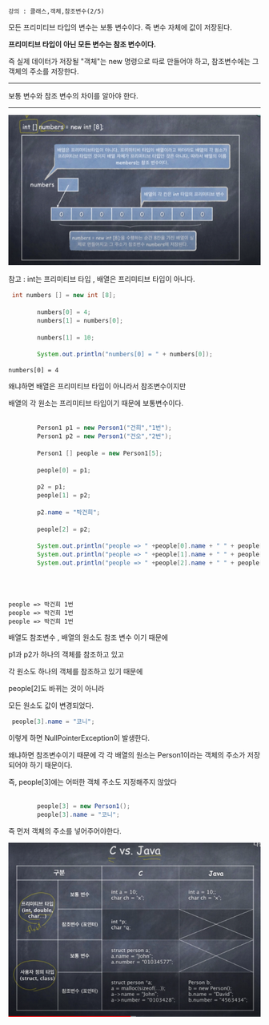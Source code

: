 `강의 : 클래스,객체,참조변수(2/5)`


모든 프리미티브 타입의 변수는 보통 변수이다.
즉 변수 자체에 값이 저장된다.

__프리미티브 타입이 아닌 모든 변수는 참조 변수이다.__

즉 실제 데이터가 저장될 "객체"는 new 명령으로 따로 만들어야 하고,
참조변수에는 그 객체의 주소를 저장한다.


*****
보통 변수와 참조 변수의 차이를 알아야 한다.


******


![img.png](img.png)


참고 : int는 프리미티브 타입 , 배열은 프리미티브 타입이 아니다.


```java
 int numbers [] = new int [8];

        numbers[0] = 4;
        numbers[1] = numbers[0];

        numbers[1] = 10;

        System.out.println("numbers[0] = " + numbers[0]);
```

`numbers[0] = 4`

왜냐하면 배열은 프리미티브 타입이 아니라서 참조변수이지만

배열의 각 원소는 프리미티브 타입이기 때문에 보통변수이다.


```java

        Person1 p1 = new Person1("건희","1번");
        Person1 p2 = new Person1("건오","2번");

        Person1 [] people = new Person1[5];

        people[0] = p1;

        p2 = p1;
        people[1] = p2;

        p2.name = "박건희";

        people[2] = p2;

        System.out.println("people => " +people[0].name + " " + people[0].number);
        System.out.println("people => " +people[1].name + " " + people[1].number);
        System.out.println("people => " +people[2].name + " " + people[2].number);
        

        
```

```
people => 박건희 1번
people => 박건희 1번
people => 박건희 1번
```

배열도 참조변수 , 배열의 원소도 참조 변수 이기 때문에

p1과 p2가 하나의 객체를 참조하고 있고

각 원소도 하나의 객체를 참조하고 있기 때문에

people[2]도 바뀌는 것이 아니라

모든 원소도 값이 변경되었다.


```java
 people[3].name = "코니";
```

이렇게 하면 NullPointerException이 발생한다.

왜냐하면 참조변수이기 때문에 각 각 배열의 원소는 Person1이라는
객체의 주소가 저장되어야 하기 때문이다.

즉, people[3]에는 어떠한 객체 주소도 지정해주지 않았다

```java

        people[3] = new Person1();
        people[3].name = "코니";
```

즉 먼저 객체의 주소를 넣어주어야한다.


![img_1.png](img_1.png)